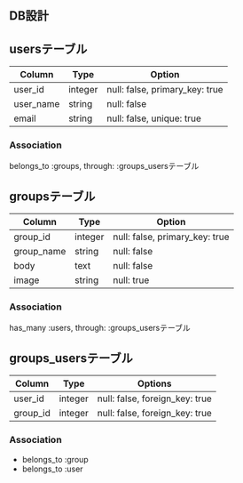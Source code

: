 ## DB設計

## usersテーブル

|Column|Type|Option|
|------|----|------|
|user_id|integer|null: false, primary_key: true|
|user_name|string|null: false|
|email|string|null: false, unique: true|

### Association
belongs_to :groups, through: :groups_usersテーブル

## groupsテーブル

|Column|Type|Option|
|------|----|------|
|group_id|integer|null: false, primary_key: true|
|group_name|string|null: false|
|body|text|null: false|
|image|string|null: true|

### Association
has_many :users, through: :groups_usersテーブル

## groups_usersテーブル

|Column|Type|Options|
|------|----|-------|
|user_id|integer|null: false, foreign_key: true|
|group_id|integer|null: false, foreign_key: true|

### Association
- belongs_to :group
- belongs_to :user